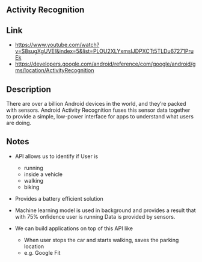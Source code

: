Activity Recognition
---------------------

## Link
- https://www.youtube.com/watch?v=S8sugXgUVEI&index=5&list=PLOU2XLYxmsIJDPXCTt5TLDu67271PruEk
- https://developers.google.com/android/reference/com/google/android/gms/location/ActivityRecognition

## Description

There are over a billion Android devices in the world, and they’re packed with sensors. Android Activity Recognition fuses this sensor data together to provide a simple, low-power interface for apps to understand what users are doing. 

## Notes
- API allows us to identify if User is
	- running
	- inside a vehicle
	- walking
	- biking

- Provides a battery efficient solution

- Machine learning model is used in background and provides a result that with 75% onfidence user is running
Data is provided by sensors.

- We can build applications on top of this API like

	- When user stops the car and starts walking, saves the parking location
	- e.g. Google Fit 

